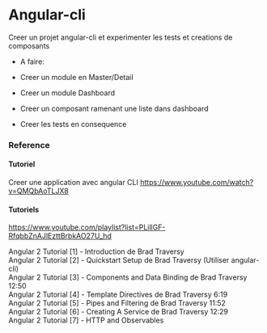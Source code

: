 # Angular-cli

Creer un projet angular-cli et experimenter les tests et creations de composants

* A faire:

* Creer un module en Master/Detail

- Creer un module Dashboard
- Creer un composant ramenant une liste dans dashboard

- Creer les tests en consequence


### Reference

#### Tutoriel
Creer une application avec angular CLI
https://www.youtube.com/watch?v=QMQbAoTLJX8

#### Tutoriels
https://www.youtube.com/playlist?list=PLillGF-RfqbbZnAJlEzttBrbkAO27U_hd

Angular 2 Tutorial [1] - Introduction de Brad Traversy  
Angular 2 Tutorial [2] - Quickstart Setup de Brad Traversy (Utiliser angular-cli)   
Angular 2 Tutorial [3] - Components and Data Binding de Brad Traversy 12:50   
Angular 2 Tutorial [4] - Template Directives de Brad Traversy 6:19   
Angular 2 Tutorial [5] - Pipes and Filtering de Brad Traversy 11:52  
Angular 2 Tutorial [6] - Creating A Service de Brad Traversy 12:29  
Angular 2 Tutorial [7] - HTTP and Observables  

